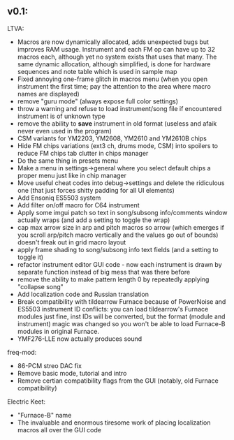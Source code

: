 ## v0.1:
LTVA:
- Macros are now dynamically allocated, adds unexpected bugs but improves RAM usage. Instrument and each FM op can have up to 32 macros each, although yet no system exists that uses that many. The same dynamic allocation, although simplified, is done for hardware sequences and note table which is used in sample map
- Fixed annoying one-frame glitch in macros menu (when you open instrument the first time; pay the attention to the area where macro names are displayed)
- remove "guru mode" (always expose full color settings)
- throw a warning and refuse to load instrument/song file if encountered instrument is of unknown type
- remove the ability to **save** instrument in old format (useless and afaik never even used in the program)
- CSM variants for YM2203, YM2608, YM2610 and YM2610B chips
- Hide FM chips variations (ext3 ch, drums mode, CSM) into spoilers to reduce FM chips tab clutter in chips manager
- Do the same thing in presets menu
- Make a menu in settings->general where you select default chips a proper menu just like in chip manager
- Move useful cheat codes into debug->settings and delete the ridiculous one (that just forces shitty padding for all UI elements)
- Add Ensoniq ES5503 system
- Add filter on/off macro for C64 instrument
- Apply some imgui patch so text in song/subsong info/comments window actually wraps (and add a setting to toggle the wrap)
- cap max arrow size in arp and pitch macros so arrow (which emerges if you scroll arp/pitch macro vertically and the values go out of bounds) doesn't freak out in grid macro layout
- apply frame shading to song/subsong info text fields (and a setting to toggle it)
- refactor instrument editor GUI code - now each instrument is drawn by separate function instead of big mess that was there before
- remove the ability to make pattern length 0 by repeatedly applying "collapse song"
- Add localization code and Russian translation
- Break compatibility with tildearrow Furnace because of PowerNoise and ES5503 instrument ID conflicts: you can load tildearrow's Furnace modules just fine, inst IDs will be converted, but the format (module and instrument) magic was changed so you won't be able to load Furnace-B modules in original Furnace.
- YMF276-LLE now actually produces sound

freq-mod:
- 86-PCM streo DAC fix
- Remove basic mode, tutorial and intro
- Remove certian compatibility flags from the GUI (notably, old Furnace compatibility)

Electric Keet:
- "Furnace-B" name
- The invaluable and enormous tiresome work of placing localization macros all over the GUI code

